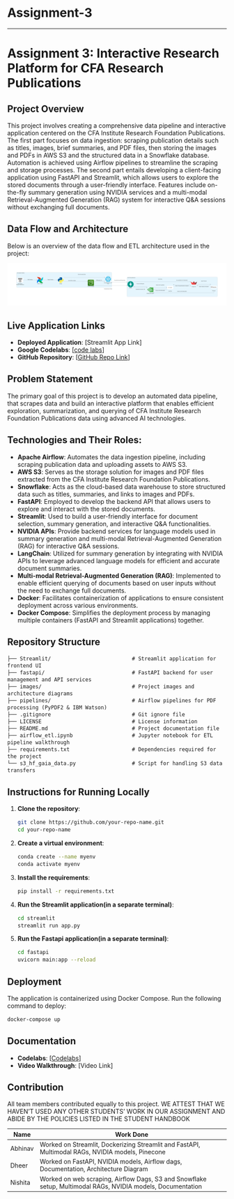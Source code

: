 # Assignment-3
---

# Assignment 3: Interactive Research Platform for CFA Research Publications

## Project Overview
This project involves creating a comprehensive data pipeline and interactive application centered on the CFA Institute Research Foundation Publications. The first part focuses on data ingestion: scraping publication details such as titles, images, brief summaries, and PDF files, then storing the images and PDFs in AWS S3 and the structured data in a Snowflake database. Automation is achieved using Airflow pipelines to streamline the scraping and storage processes. The second part entails developing a client-facing application using FastAPI and Streamlit, which allows users to explore the stored documents through a user-friendly interface. Features include on-the-fly summary generation using NVIDIA services and a multi-modal Retrieval-Augmented Generation (RAG) system for interactive Q&A sessions without exchanging full documents.

## Data Flow and Architecture
Below is an overview of the data flow and ETL architecture used in the project:

![Airflow ETL and Data Flow Architecture](./diagrams/flow_diagram.png)

## Live Application Links
- **Deployed Application**: [Streamlit App Link]
- **Google Codelabs**: [[code labs](https://codelabs-preview.appspot.com/?file_id=https://docs.google.com/document/d/1IhIWrIgB9EdNE-lYjc7TGw0_5eD7awxhBJDtC-qR8gE/edit?tab=t.0#2)]
- **GitHub Repository**: [[GitHub Repo Link](https://github.com/BigData-saturdayT2/Assignment3)]

## Problem Statement
The primary goal of this project is to develop an automated data pipeline, that scrapes data and build an interactive platform that enables efficient exploration, summarization, and querying of CFA Institute Research Foundation Publications data using advanced AI technologies.

## Technologies and Their Roles:
- **Apache Airflow**: Automates the data ingestion pipeline, including scraping publication data and uploading assets to AWS S3.
- **AWS S3**: Serves as the storage solution for images and PDF files extracted from the CFA Institute Research Foundation Publications.
- **Snowflake**: Acts as the cloud-based data warehouse to store structured data such as titles, summaries, and links to images and PDFs.
- **FastAPI**: Employed to develop the backend API that allows users to explore and interact with the stored documents.
- **Streamlit**: Used to build a user-friendly interface for document selection, summary generation, and interactive Q&A functionalities.
- **NVIDIA APIs**: Provide backend services for language models used in summary generation and multi-modal Retrieval-Augmented Generation (RAG) for interactive Q&A sessions.
- **LangChain**: Utilized for summary generation by integrating with NVIDIA APIs to leverage advanced language models for efficient and accurate document summaries.
- **Multi-modal Retrieval-Augmented Generation (RAG)**: Implemented to enable efficient querying of documents based on user inputs without the need to exchange full documents.
- **Docker**: Facilitates containerization of applications to ensure consistent deployment across various environments.
- **Docker Compose**: Simplifies the deployment process by managing multiple containers (FastAPI and Streamlit applications) together.

## Repository Structure
```
├── Streamlit/                          # Streamlit application for frontend UI
├── fastapi/                            # FastAPI backend for user management and API services
├── images/                             # Project images and architecture diagrams
├── pipelines/                          # Airflow pipelines for PDF processing (PyPDF2 & IBM Watson)
├── .gitignore                          # Git ignore file
├── LICENSE                             # License information
├── README.md                           # Project documentation file
├── airflow_etl.ipynb                   # Jupyter notebook for ETL pipeline walkthrough
├── requirements.txt                    # Dependencies required for the project
└── s3_hf_gaia_data.py                  # Script for handling S3 data transfers
```

## Instructions for Running Locally
1. **Clone the repository**:
   ```bash
   git clone https://github.com/your-repo-name.git
   cd your-repo-name
   ```
2. **Create a virtual environment**:
   ```bash
   conda create --name myenv
   conda activate myenv
   ```
3. **Install the requirements**:
   ```bash
   pip install -r requirements.txt
   ```
4. **Run the Streamlit application(in a separate terminal)**:
   ```bash
   cd streamlit 
   streamlit run app.py
   ```
5. **Run the Fastapi application(in a separate terminal)**:
   ```bash
   cd fastapi
   uvicorn main:app --reload
   ```

## Deployment
The application is containerized using Docker Compose. Run the following command to deploy:
```bash
docker-compose up
```

## Documentation
- **Codelabs**: [[Codelabs](https://codelabs-preview.appspot.com/?file_id=11XVdlzZ8DJotFKU9-hZb4OrUASjitlK7xsWqiVxxNzg#0)]
- **Video Walkthrough**: [Video Link]

## Contribution
All team members contributed equally to this project.
WE ATTEST THAT WE HAVEN’T USED ANY OTHER STUDENTS’ WORK IN OUR
ASSIGNMENT AND ABIDE BY THE POLICIES LISTED IN THE STUDENT HANDBOOK

| Name     | Work Done                                                                                           |
|----------|-----------------------------------------------------------------------------------------------------|
| Abhinav  | Worked on Streamlit, Dockerizing Streamlit and FastAPI, Multimodal RAGs, NVIDIA models, Pinecone            | 
| Dheer    | Worked on FastAPI, NVIDIA models, Airflow dags, Documentation, Architecture Diagram                  |
| Nishita  | Worked on web scraping, Airflow Dags, S3 and Snowflake setup, Multimodal RAGs, NVIDIA models, Documentation |
